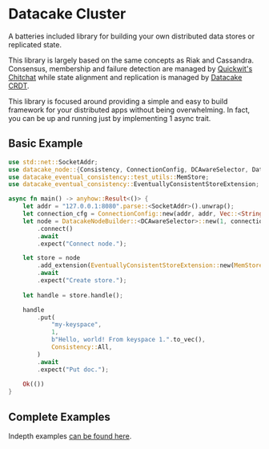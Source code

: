 # Datacake Cluster
A batteries included library for building your own distributed data stores or replicated state.

This library is largely based on the same concepts as Riak and Cassandra. Consensus, membership and failure 
detection are managed by [Quickwit's Chitchat](https://github.com/quickwit-oss/chitchat) while state alignment
and replication is managed by [Datacake CRDT](https://github.com/lnx-search/datacake/tree/main/datacake-crdt).

This library is focused around providing a simple and easy to build framework for your distributed apps without
being overwhelming. In fact, you can be up and running just by implementing 1 async trait.

## Basic Example

```rust
use std::net::SocketAddr;
use datacake_node::{Consistency, ConnectionConfig, DCAwareSelector, DatacakeNodeBuilder};
use datacake_eventual_consistency::test_utils::MemStore;
use datacake_eventual_consistency::EventuallyConsistentStoreExtension;

async fn main() -> anyhow::Result<()> {
    let addr = "127.0.0.1:8080".parse::<SocketAddr>().unwrap();
    let connection_cfg = ConnectionConfig::new(addr, addr, Vec::<String>::new());
    let node = DatacakeNodeBuilder::<DCAwareSelector>::new(1, connection_cfg)
        .connect()
        .await
        .expect("Connect node.");

    let store = node
        .add_extension(EventuallyConsistentStoreExtension::new(MemStore::default()))
        .await
        .expect("Create store.");
    
    let handle = store.handle();

    handle
        .put(
            "my-keyspace",
            1,
            b"Hello, world! From keyspace 1.".to_vec(),
            Consistency::All,
        )
        .await
        .expect("Put doc.");
    
    Ok(())
}
```

## Complete Examples
Indepth examples [can be found here](https://github.com/lnx-search/datacake/tree/main/examples).
